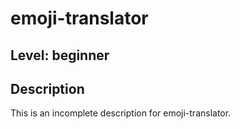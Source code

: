 # emoji-translator
## Level: beginner
## Description
This is an incomplete description for emoji-translator.
